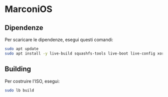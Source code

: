 # MarconiOS

## Dipendenze

Per scaricare le dipendenze, esegui questi comandi:

```bash
sudo apt update
sudo apt install -y live-build squashfs-tools live-boot live-config xorriso isolinux netselect-apt
```

## Building

Per costruire l'ISO, esegui:

```bash
sudo lb build
```
